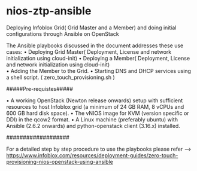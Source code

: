 # nios-ztp-ansible
Deploying Infoblox Grid( Grid Master and a Member) and doing initial configurations through Ansible on OpenStack 

The Ansible playbooks discussed in the document addresses these use cases:
•	Deploying Grid Master( Deployment, License and network initialization using cloud-init)
•	Deploying a Member( Deployment, License and network initialization using cloud-init)	
•	Adding the Member to the Grid.
•	Starting DNS and DHCP services using a shell script. ( zero_touch_provisioning.sh )


#####Pre-requistes#####

•	A working OpenStack (Newton release onwards) setup with sufficient resources to host Infoblox grid (a minimum of 24 GB RAM, 8 vCPUs and 600 GB hard disk space).
•	The vNIOS image for KVM (version specific or DDI) in the qcow2 format. 
•	A Linux machine (preferably ubuntu) with Ansible (2.6.2 onwards) and python-openstack client (3.16.x) installed.


###################

For a detailed step by step procedure to use the playbooks please refer --> https://www.infoblox.com/resources/deployment-guides/zero-touch-provisioning-nios-openstack-using-ansible
